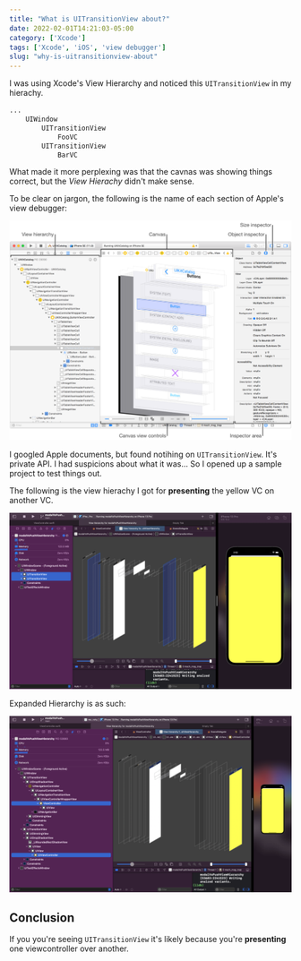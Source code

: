 ```yaml
---
title: "What is UITransitionView about?"
date: 2022-02-01T14:21:03-05:00
category: ['Xcode']
tags: ['Xcode', 'iOS', 'view debugger']
slug: "why-is-uitransitionview-about"
---
```


I was using Xcode's View Hierarchy and noticed this `UITransitionView` in my hierachy. 

```
...
    UIWindow
        UITransitionView
            FooVC
        UITransitionView
            BarVC
```

What made it more perplexing was that the cavnas was showing things correct, but the _View Hierachy_ didn't make sense.

To be clear on jargon, the following is the name of each section of Apple's view debugger:

![View Debug Hierarchy](images/db_view_debug_overview.png)


I googled Apple documents, but found notihing on `UITransitionView`. It's private API. 
I had suspicions about what it was... So I opened up a sample project to test things out. 

The following is the view hierachy I got for **presenting** the yellow VC on another VC. 

![UITransitionView in View Debugger Hierarchy](images/uitransitionview-in-view-debugger.png "Seems that the presented and presenting stacks are on different `UITransitionView`s")

Expanded Hierarchy is as such: 

![UITransitionView in View Debugger Hierarchy](images/full-view-hierarchy-of-a-presentedVC.png)


## Conclusion

If you you're seeing `UITransitionView` it's likely because you're **presenting** one viewcontroller over another.
